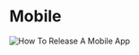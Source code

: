 # Mobile

![How To Release A Mobile App](https://ngte-superbed.oss-cn-beijing.aliyuncs.com/uPic/o0n3rI00uift.webp)
